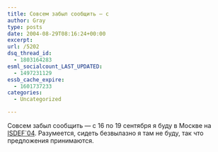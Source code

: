 ```yaml
---
title: Совсем забыл сообщить — с
author: Gray
type: posts
date: 2004-08-29T08:16:24+00:00
excerpt:
url: /5202
dsq_thread_id:
  - 1803164283
esml_socialcount_LAST_UPDATED:
  - 1497231129
essb_cache_expire:
  - 1601737233
categories:
  - Uncategorized

---
```








Совсем забыл сообщить &#8212; с 16 по 19 сентября я буду в Москве на <a href="http://isdef.com/ru/conference/" target="_blank">ISDEF`04</a>. Разумеется, сидеть безвылазно я там не буду, так что предложения принимаются.